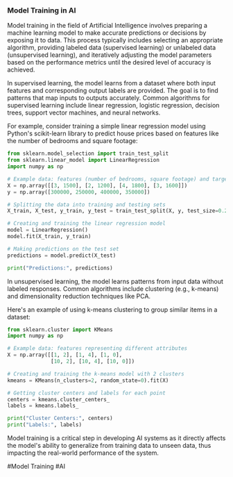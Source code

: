 ### Model Training in AI

Model training in the field of Artificial Intelligence involves preparing a machine learning model to make accurate predictions or decisions by exposing it to data. This process typically includes selecting an appropriate algorithm, providing labeled data (supervised learning) or unlabeled data (unsupervised learning), and iteratively adjusting the model parameters based on the performance metrics until the desired level of accuracy is achieved.

In supervised learning, the model learns from a dataset where both input features and corresponding output labels are provided. The goal is to find patterns that map inputs to outputs accurately. Common algorithms for supervised learning include linear regression, logistic regression, decision trees, support vector machines, and neural networks.

For example, consider training a simple linear regression model using Python's scikit-learn library to predict house prices based on features like the number of bedrooms and square footage:

```python
from sklearn.model_selection import train_test_split
from sklearn.linear_model import LinearRegression
import numpy as np

# Example data: features (number of bedrooms, square footage) and target (price)
X = np.array([[3, 1500], [2, 1200], [4, 1800], [3, 1600]])
y = np.array([300000, 250000, 400000, 350000])

# Splitting the data into training and testing sets
X_train, X_test, y_train, y_test = train_test_split(X, y, test_size=0.2, random_state=42)

# Creating and training the linear regression model
model = LinearRegression()
model.fit(X_train, y_train)

# Making predictions on the test set
predictions = model.predict(X_test)

print("Predictions:", predictions)
```

In unsupervised learning, the model learns patterns from input data without labeled responses. Common algorithms include clustering (e.g., k-means) and dimensionality reduction techniques like PCA.

Here's an example of using k-means clustering to group similar items in a dataset:

```python
from sklearn.cluster import KMeans
import numpy as np

# Example data: features representing different attributes
X = np.array([[1, 2], [1, 4], [1, 0],
              [10, 2], [10, 4], [10, 0]])

# Creating and training the k-means model with 2 clusters
kmeans = KMeans(n_clusters=2, random_state=0).fit(X)

# Getting cluster centers and labels for each point
centers = kmeans.cluster_centers_
labels = kmeans.labels_

print("Cluster Centers:", centers)
print("Labels:", labels)
```

Model training is a critical step in developing AI systems as it directly affects the model's ability to generalize from training data to unseen data, thus impacting the real-world performance of the system.

#Model Training #AI
